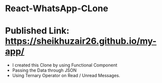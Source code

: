 # React-WhatsApp-CLone
 
 # Published Link: https://sheikhuzair26.github.io/my-app/
 
 - I created this Clone by using Functional Component 
 - Passing the Data through JSON
 - Using Ternary Operator on Read / Unread Messages.
